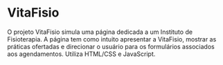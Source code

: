 # VitaFisio
O projeto VitaFisio simula uma página dedicada a um Instituto de Fisioterapia. A página tem como intuito apresentar a VitaFisio, mostrar as práticas ofertadas e direcionar o usuário para os formulários associados aos agendamentos. Utiliza HTML/CSS e JavaScript.

